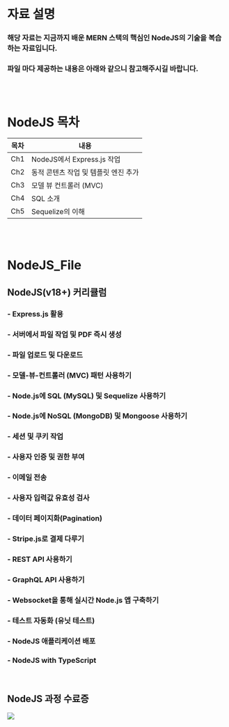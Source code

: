 # 자료 설명

### 해당 자료는 지금까지 배운 MERN 스택의 핵심인 NodeJS의 기술을 복습하는 자료입니다.

### 파일 마다 제공하는 내용은 아래와 같으니 참고해주시길 바랍니다.

<br/>
<br/>

# NodeJS 목차

| 목차  | 내용                                      |
| ----- | ----------------------------------------- |
| Ch1   | NodeJS에서 Express.js 작업                |
| Ch2   | 동적 콘텐츠 작업 및 템플릿 엔진 추가      |
| Ch3   | 모델 뷰 컨트롤러 (MVC)                    |
| Ch4   | SQL 소개                                  |
| Ch5   | Sequelize의 이해                          |

<br/>
<br/>

# NodeJS_File

## NodeJS(v18+) 커리큘럼

### - Express.js 활용

### - 서버에서 파일 작업 및 PDF 즉시 생성

### - 파일 업로드 및 다운로드

### - 모델-뷰-컨트롤러 (MVC) 패턴 사용하기

### - Node.js에 SQL (MySQL) 및 Sequelize 사용하기

### - Node.js에 NoSQL (MongoDB) 및 Mongoose 사용하기

### - 세션 및 쿠키 작업

### - 사용자 인증 및 권한 부여

### - 이메일 전송

### - 사용자 입력값 유효성 검사

### - 데이터 페이지화(Pagination)

### - Stripe.js로 결제 다루기

### - REST API 사용하기

### - GraphQL API 사용하기

### - Websocket을 통해 실시간 Node.js 앱 구축하기

### - 테스트 자동화 (유닛 테스트)

### - NodeJS 애플리케이션 배포

### - NodeJS with TypeScript

<br/>

## NodeJS 과정 수료증

<img src="./img/udemy_node.jpg">
<br/>
<br/>